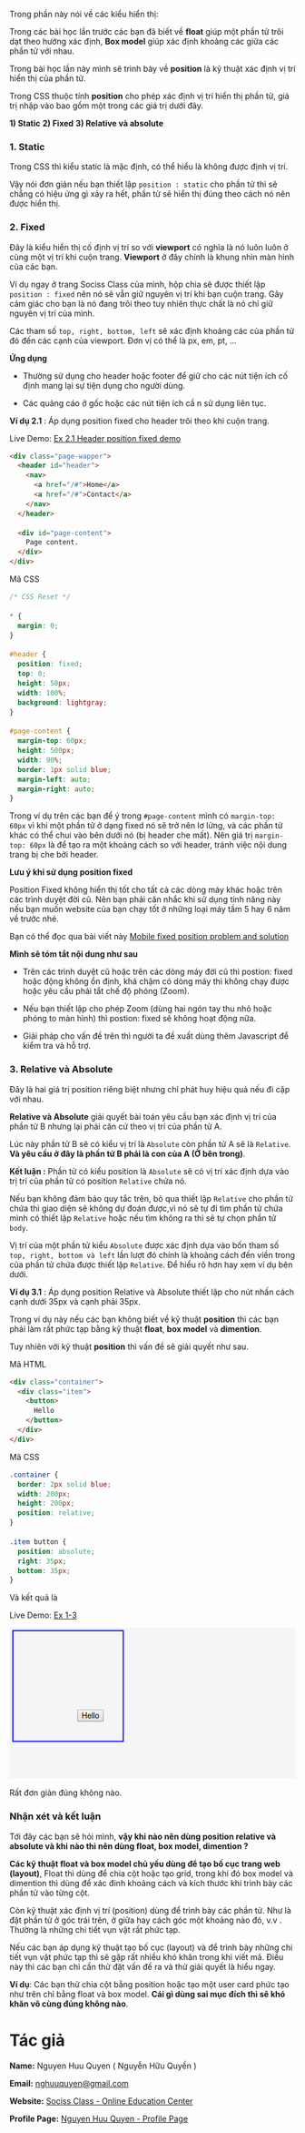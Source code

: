 Trong phần này nói về các kiểu hiển thị:

Trong các bài học lần trước các bạn đã biết về **float** giúp một phần tử trôi dạt theo hướng xác định, **Box model** giúp xác định khoảng các giữa các phần tử với nhau.

Trong bài học lần này mình sẽ trình bày về **position** là kỹ thuật xác định vị trí hiển thị của phần tử.


Trong CSS thuộc tính **position** cho phép xác định vị trí hiển thị phần tử, giá trị nhập vào bao gồm một trong các giá trị dưới đây.

**1) Static**
**2) Fixed**
**3) Relative và absolute**


### 1. Static

Trong CSS thì kiểu static là mặc định, có thể hiểu là không được định vị trí.

Vậy nói đơn giản nếu bạn thiết lập `position : static` cho phần tử thì sẽ chẵng có hiệu ứng gì xảy ra hết, phần tử sẽ hiển thị đúng theo cách nó nên được hiển thị.


### 2. Fixed

Đây là kiểu hiển thị cố định vị trí so với **viewport** có nghĩa là nó luôn luôn ở cùng một vị trí khi cuộn trang. **Viewport** ở đây chính là khung nhìn màn hình của các bạn.


Ví dụ ngay ở trang Sociss Class của mình, hộp chia sẽ được thiết lập `position : fixed` nên nó sẽ vẫn giữ nguyên vị trí khi bạn cuộn trang. Gây cảm giác cho bạn là nó đang trôi theo tuy nhiên thực chất là nó chỉ giữ nguyên vị trí của mình.

Các tham số  `top, right, bottom, left` sẽ xác định khoảng các của phần tử đó đến các cạnh của viewport. Đơn vị có thể là px, em, pt, ...

**Ứng dụng**

+ Thường sử dụng cho header hoặc footer để giữ cho các nút tiện ích cố định mang lại sự tiện dụng cho người dùng.

+ Các quảng cáo ở gốc hoặc các nút tiện ích cầ n sử dụng liên tục.


**Ví dụ 2.1** : Áp dụng position fixed cho header trôi theo khi cuộn trang.


Live Demo: [Ex 2.1 Header position fixed demo](https://jsfiddle.net/nghuuquyen/ab5h73fm/)

```html
<div class="page-wapper">
  <header id="header">
    <nav>
      <a href="/#">Home</a>
      <a href="/#">Contact</a>
    </nav>
  </header>

  <div id="page-content">
    Page content.
  </div>
</div>
```

Mã CSS

```css
/* CSS Reset */

* {
  margin: 0;
}

#header {
  position: fixed;
  top: 0;
  height: 50px;
  width: 100%;
  background: lightgray;
}

#page-content {
  margin-top: 60px;
  height: 500px;
  width: 90%;
  border: 1px solid blue;
  margin-left: auto;
  margin-right: auto;
}
```

Trong ví dụ trên các bạn để ý trong `#page-content` mình có `margin-top: 60px` vì khi một phần tử ở dạng fixed nó sẽ trở nên lơ lửng, và các phần tử khác có thể chui vào bên dưới nó (bị header che mất). Nên giá trị `margin-top: 60px` là để tạo ra một khoảng cách so với header, tránh việc nội dung trang bị che bởi header.



**Lưu ý khi sử dụng position fixed**

Position Fixed không hiển thị tốt cho tất cả các dòng máy khác hoặc trên các trình duyệt đời cũ. Nên bạn phải cân nhắc khi sử dụng tính năng này nếu bạn muốn website của bạn chạy tốt ở những loại máy tầm 5 hay 6 năm về trước nhé.


Bạn có thể đọc qua bài viết này [Mobile fixed position problem and solution](http://bradfrost.com/blog/mobile/fixed-position/)


**Mình sẽ tóm tắt nội dung như sau**

+ Trên các trình duyệt cũ hoặc trên các dòng máy đời cũ thì postion: fixed hoặc động không ổn định, khá chậm có dòng máy thì không chạy được hoặc yêu cầu phải tắt chế độ phóng (Zoom).

+ Nếu bạn thiết lập cho phép Zoom (dùng hai ngón tay thu nhỏ hoặc phóng to màn hình) thì postion: fixed sẽ không hoạt động nữa.

+ Giải pháp cho vấn đề trên thì người ta đề xuất dùng thêm Javascript để kiểm tra và hỗ trợ.


### 3. Relative và Absolute

Đây là hai giá trị position riêng biệt nhưng chỉ phát huy hiệu quả nếu đi cặp với nhau.

 **Relative và Absolute** giải quyết bài toán yêu cầu bạn xác định vị trí của phần tử B nhưng lại phải căn cứ theo vị trí của phần tử A.

 Lúc này phần tử B sẽ có kiểu vị trí là `Absolute` còn phần tử A sẽ là `Relative`. **Và yêu cầu ở đây là phần tử B phải là con của A (Ở bên trong)**.

**Kết luận :** Phần tử có kiểu position là `Absolute` sẽ có vị trí xác định dựa vào trị trí của phần tử có position `Relative` chứa nó.

Nếu bạn không đảm bảo quy tắc trên, bỏ qua thiết lập `Relative` cho phần tử chứa thì giao diện sẽ không dự đoán được,vì nó sẽ tự đi tìm phần tử chứa mình có thiết lập `Relative` hoặc nếu tìm không ra thì sẽ tự chọn phần tử `body`.

Vị trí của một phần tử kiểu `Absolute` được xác định dựa vào bốn tham số `top, right, bottom và left` lần lượt đó chính là khoảng cách đến viền trong của phần tử chứa được thiết lập `Relative`. Để hiểu rõ hơn hay xem ví dụ bên dưới.

**Ví dụ 3.1** : Áp dụng position Relative và Absolute thiết lập cho nút nhấn cách cạnh dưới 35px và cạnh phải 35px.

Trong ví dụ này nếu các bạn không biết về kỹ thuật **position** thì các bạn phải làm rất phức tạp bằng kỹ thuật **float**, **box model** và **dimention**.

Tuy nhiên với kỹ thuật **position** thì vấn đề sẽ giải quyết như sau.

Mã HTML

```html
<div class="container">
  <div class="item">
    <button>
      Hello
    </button>
  </div>
</div>
```

Mã CSS

```css
.container {
  border: 2px solid blue;
  width: 200px;
  height: 200px;
  position: relative;
}

.item button {
  position: absolute;
  right: 35px;
  bottom: 35px;
}
```

Và kết quả là

Live Demo: [Ex 1-3](https://jsfiddle.net/nghuuquyen/ve4v6dhf/)


![Ex 3.1 - Demo Position Relative và Absolute](./images/ex3.1-position-relative-absolute-demo.png)

Rất đơn giản đúng không nào.



### Nhận xét và kết luận

Tới đây các bạn sẽ hỏi mình, **vậy khi nào nên dùng position relative và absolute và khi nào thì nên dùng float, box model, dimention ?**


**Các kỹ thuật float và box model chủ yếu dùng để tạo bố cục trang web (layout)**, Float thì dùng để chia cột hoặc tạo grid, trong khi đó box model và dimention thì dùng để xác đinh khoảng cách và kích thước khi trình bày các phần tử vào từng cột.

Còn kỹ thuật xác định vị trí (position) dùng để trình bày các phần tử. Như là đặt phần tử ở góc trái trên, ở giữa hay cách góc một khoảng nào đó, v.v . Thường là những chi tiết vụn vặt rất phức tạp.


Nếu các bạn áp dụng kỹ thuật tạo bố cục (layout) và để trình bày những chi tiết vụn vặt phức tạp thì sẽ gặp rất nhiều khó khăn trong khi viết mã. Điều này thì các bạn chỉ cần thử đặt vấn đề ra và thử giải quyết là hiểu ngay.

**Ví dụ**: Các bạn thử chia cột bằng  position hoặc tạo một user card phức tạo như trên chỉ bằng float và box model. **Cái gì dùng sai mục đích thì sẽ khó khăn vô cùng đúng không nào**.



# Tác giả

**Name:** Nguyen Huu Quyen ( Nguyễn Hữu Quyền )

**Email:** nghuuquyen@gmail.com

**Website:** [Sociss Class - Online Education Center](https://sociss.edu.vn/)

**Profile Page:** [Nguyen Huu Quyen - Profile Page ](https://sociss.edu.vn/users/nghuuquyen)
